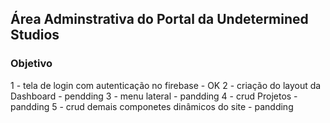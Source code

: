 ## Área Adminstrativa do Portal da Undetermined Studios

### Objetivo 

1 - tela de login com autenticação no firebase - OK
2 - criação do layout da Dashboard - pendding
3 - menu lateral - pandding
4 - crud Projetos - pandding
5 - crud demais componetes dinâmicos do site - pandding


